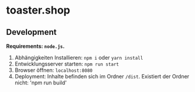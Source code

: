 # toaster.shop

## Development

**Requirements: `node.js`.**

1. Abhängigkeiten Installieren: `npm i` oder `yarn install`
2. Entwicklungsserver starten: `npm run start`
3. Browser öffnen: `localhost:8080`
4. Deployment: Inhalte befinden sich im Ordner `/dist`. Existiert der Ordner nicht: 'npm run build'
